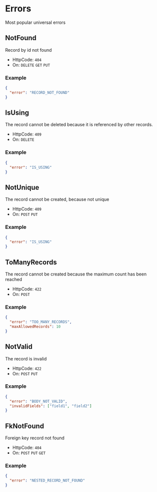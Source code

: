# Errors
Most popular universal errors

## NotFound
Record by id not found
- HttpCode: `404`
- On: `DELETE` `GET` `PUT`

### Example

```json
{
  "error": "RECORD_NOT_FOUND"
}
```


## IsUsing
The record cannot be deleted because it is referenced by other records.
- HttpCode: `409`
- On: `DELETE`

### Example
```json 
{ 
  "error": "IS_USING"
}
```


## NotUnique
The record cannot be created, because not unique
- HttpCode: `409`
- On: `POST` `PUT`

### Example
```json 
{ 
  "error": "IS_USING"
}
```


## ToManyRecords
The record cannot be created because the maximum count has been reached
- HttpCode: `422`
- On: `POST`

### Example
```json 
{ 
  "error": "TOO_MANY_RECORDS",
  "maxAllowedRecords": 10
}
```


## NotValid
The record is invalid
- HttpCode: `422`
- On: `POST` `PUT`

### Example
```json 
{ 
  "error": "BODY_NOT_VALID",
  "invalidFields": ["field1", "field2"]
}
```


## FkNotFound
Foreign key record not found
- HttpCode: `404`
- On: `POST` `PUT` `GET`

### Example
```json 
{ 
  "error": "NESTED_RECORD_NOT_FOUND"
}
```